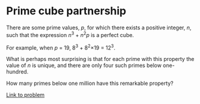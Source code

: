 # Prime cube partnership

<p>There are some prime values, <i>p</i>, for which there exists a positive integer, <i>n</i>, such that the expression <i>n</i><sup>3</sup> + <i>n</i><sup>2</sup><i>p</i> is a perfect cube.</p>
<p>For example, when <i>p</i> = 19, 8<sup>3</sup> + 8<sup>2</sup>×19 = 12<sup>3</sup>.</p>
<p>What is perhaps most surprising is that for each prime with this property the value of <i>n</i> is unique, and there are only four such primes below one-hundred.</p>
<p>How many primes below one million have this remarkable property?</p>


[Link to problem](https://projecteuler.net/problem=131)
